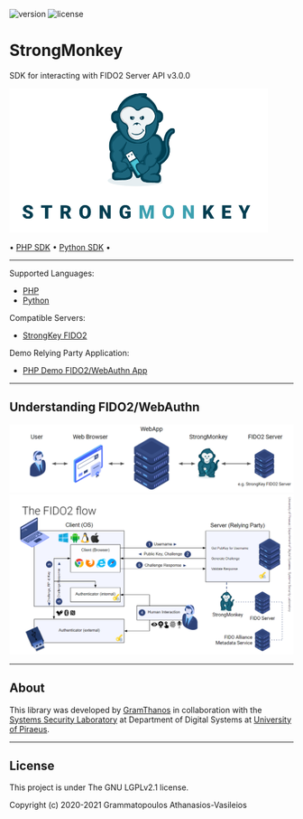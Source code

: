 ![version](https://img.shields.io/badge/StrongMonkey-v0.0.4--beta-green.svg)
![license](https://img.shields.io/github/license/GramThanos/StrongMonkey.svg)

<!--![downloads](https://img.shields.io/github/downloads/GramThanos/StrongMonkey/total.svg)
![downloads](https://img.shields.io/github/downloads/GramThanos/StrongMonkey/v0.0.4-beta/total.svg)-->

# StrongMonkey

SDK for interacting with FIDO2 Server API v3.0.0

![strongmonkey-banner](strongmonkey.png)

• [PHP SDK](php/README.md) • [Python SDK](python/README.md) •

---

Supported Languages: 
 - [PHP](php/README.md)
 - [Python](python/README.md)

Compatible Servers:
 - [StrongKey FIDO2](https://github.com/StrongKey/fido2)

Demo Relying Party Application:
 - [PHP Demo FIDO2/WebAuthn App](php/DEMO-APP.md)

---

## Understanding FIDO2/WebAuthn

![strongmonkey-simple-diagram](diagram-FIDO2-WebAuthn-simple.png)
![strongmonkey-full-diagram](diagram-FIDO2-WebAuthn-full.png)

---

## About

This library was developed by [GramThanos](https://www.linkedin.com/in/gramthanos/) in collaboration with the [Systems Security Laboratory](https://ssl.ds.unipi.gr/) at Department of Digital Systems at [University of Piraeus](https://www.unipi.gr/).

---

## License

This project is under The GNU LGPLv2.1 license.

Copyright (c) 2020-2021 Grammatopoulos Athanasios-Vasileios
